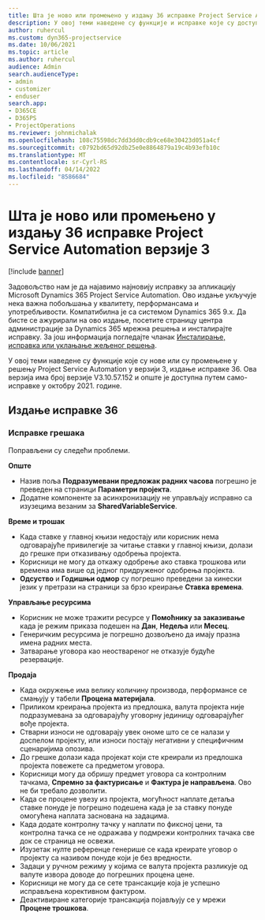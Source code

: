 ```yaml
---
title: Шта је ново или промењено у издању 36 исправке Project Service Automation верзије 3
description: У овој теми наведене су функције и исправке које су доступне у издању 36 исправке услуге Microsoft Dynamics 365 Project Service Automation верзије 3.
author: ruhercul
ms.custom: dyn365-projectservice
ms.date: 10/06/2021
ms.topic: article
ms.author: ruhercul
audience: Admin
search.audienceType:
- admin
- customizer
- enduser
search.app:
- D365CE
- D365PS
- ProjectOperations
ms.reviewer: johnmichalak
ms.openlocfilehash: 108c75598dc7dd3dd0cdb9ce68e30423d051a4cf
ms.sourcegitcommit: c0792bd65d92db25e0e8864879a19c4b93efb10c
ms.translationtype: MT
ms.contentlocale: sr-Cyrl-RS
ms.lasthandoff: 04/14/2022
ms.locfileid: "8586684"
---
```

# <a name="whats-new-or-changed-in-project-service-automation-update-release-36-v3"></a>Шта је ново или промењено у издању 36 исправке Project Service Automation верзије 3

[!include [banner](../includes/psa-now-project-operations.md)]

Задовољство нам је да најавимо најновију исправку за апликацију Microsoft Dynamics 365 Project Service Automation. Ово издање укључује нека важна побољшања у квалитету, перформансама и употребљивости. Компатибилна је са системом Dynamics 365 9.x. Да бисте се ажурирали на ово издање, посетите страницу центра администрације за Dynamics 365 мрежна решења и инсталирајте исправку. За још информација погледајте чланак [Инсталирање, исправка или уклањање жељеног решења](/power-platform/admin/install-remove-preferred-solution).

У овој теми наведене су функције које су нове или су промењене у решењу Project Service Automation у верзији 3, издање исправке 36. Ова верзија има број верзије V3.10.57.152 и опште је доступна путем само-исправке у октобру 2021. године.

## <a name="update-release-36"></a>Издање исправке 36

### <a name="bug-fixes"></a>Исправке грешака

Поправљени су следећи проблеми.

**Опште**
- Назив поља **Подразумевани предложак радних часова** погрешно је преведен на страници **Параметри пројекта**.
- Додатне компоненте за асинхронизацију не управљају исправно са изузецима везаним за **SharedVariableService**.

**Време и трошак**
- Када ставке у главној књизи недостају или корисник нема одговарајуће привилегије за читање ставки у главној књизи, долази до грешке при отказивању одобрења пројекта.
- Корисници не могу да откажу одобрење ако ставка трошкова или времена има више од једног придруженог одобрења пројекта.
- **Одсуство** и **Годишњи одмор** су погрешно преведени за кинески језик у претрази на страници за брзо креирање **Ставка времена**.

**Управљање ресурсима**
- Корисник не може тражити ресурсе у **Помоћнику за заказивање** када је режим приказа подешен на **Дан**, **Недеља** или **Месец**.
- Генеричким ресурсима је погрешно дозвољено да имају празна имена радних места. 
- Затварање уговора као неоствареног не отказује будуће резервације.

**Продаја**
- Када окружење има велику количину производа, перформансе се смањују у табели **Процена материјала**.
- Приликом креирања пројекта из предлошка, валута пројекта није подразумевана за одговарајућу уговорну јединицу одговарајућег вође пројекта.
- Стварни износи не одговарају увек ономе што се се налази у доспелом пројекту, или износи постају негативни у специфичним сценаријима опозива.
- До грешке долази када пројекат који сте креирали из предлошка пројекта повежете са предметом уговора.
- Корисници могу да обришу предмет уговора са контролним тачкама, **Спремно за фактурисање** и **Фактура је направљена**. Ово не би требало дозволити.
- Када се процене увезу из пројекта, могућност наплате детаља ставке понуде је погрешно подешена када је за ставку понуде омогућена наплата заснована на задацима.
- Када додате контролну тачку у наплати по фиксној цени, та контролна тачка се не одражава у подмрежи контролних тачака све док се страница не освежи.
- Изузетак нулте референце генерише се када креирате уговор о пројекту са називом понуде који је без вредности.
- Задаци у ручном режиму у којима се валута пројекта разликује од валуте извора доводе до погрешних процена цене.
- Корисници не могу да се сете трансакције која је успешно исправљена корективном фактуром.
- Деактивиране категорије трансакција појављују се у мрежи **Процене трошкова**.



